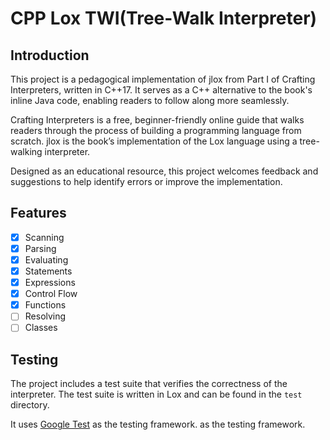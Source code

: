 # CPP Lox TWI(Tree-Walk Interpreter)

## Introduction
This project is a pedagogical implementation of jlox from Part I of Crafting Interpreters, written in C++17. It serves as a C++ alternative to the book's inline Java code, enabling readers to follow along more seamlessly.

Crafting Interpreters is a free, beginner-friendly online guide that walks readers through the process of building a programming language from scratch. jlox is the book’s implementation of the Lox language using a tree-walking interpreter.

Designed as an educational resource, this project welcomes feedback and suggestions to help identify errors or improve the implementation.

## Features
- [x] Scanning
- [x] Parsing
- [x] Evaluating
- [x] Statements
- [x] Expressions
- [x] Control Flow
- [x] Functions
- [ ] Resolving
- [ ] Classes

## Testing 
The project includes a test suite that verifies the correctness of the interpreter. The test suite is written in Lox and can be found in the `test` directory. 

It uses [Google Test](https://github.com/google/googletest) as the testing framework. as the testing framework. 